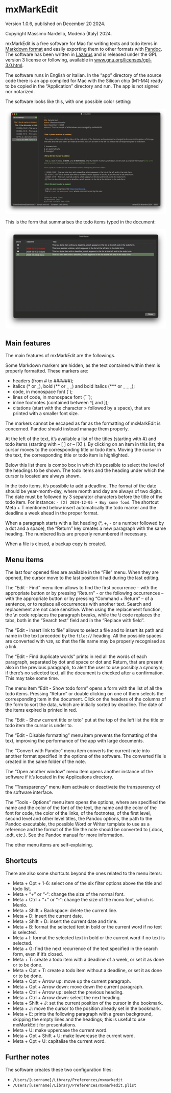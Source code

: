 # mxMarkEdit

Version 1.0.6, published on December 20 2024.

Copyright Massimo Nardello, Modena (Italy) 2024.

mxMarkEdit is a free software for Mac for writing texts and todo items in [Markdown format](https://pandoc.org/MANUAL.html#pandocs-markdown) and easily exporting them to other formats with [Pandoc](https://pandoc.org). The software has been written in [Lazarus](https://www.lazarus-ide.org) and is released under the GPL version 3 license or following, available in www.gnu.org/licenses/gpl-3.0.html.

The software runs in English or Italian. In the “app” directory of the source code there is an app compiled for Mac with the Silicon chip (M1-M4) ready to be copied in the “Application” directory and run. The app is not signed nor notarized.

The software looks like this, with one possible color setting:

![](https://github.com/maxnd/mxMarkEdit/blob/main/screenshots/screenshot1.png)

This is the form that summarises the todo items typed in the document:

![](https://github.com/maxnd/mxMarkEdit/blob/main/screenshots/screenshot2.png)

## Main features

The main features of mxMarkEdit are the followings.

Some Markdown markers are hidden, as the text contained within them is properly formatted. These markers are:

* headers (from # to ######);
* italics (\* or \_), bold (\*\* or \_ \_) and bold italics (\*\*\* or \_ \_ \_);
* code, in monospace font (`);
* lines of code, in monospace font (```);
* inline footnotes (contained between ^[ and ]);
* citations (start with the character > followed by a space), that are printed with a smaller font size.

The markers cannot be escaped as far as the formatting of mxMarkEdit is concerned. Pandoc should instead manage them properly.

At the left of the text, it’s available a list of the titles (starting with #) and todo items (starting with – [ ]  or – [X] ). By clicking on an item in this list, the cursor moves to the corresponding title or todo item. Moving the cursor in the text, the corresponding title or todo item is highlighted.

Below this list there is combo box in which it’s possible to select the level of the headings to be shown. The todo items and the heading under which the cursor is located are always shown.

In the todo items, it’s possibile to add a deadline. The format of the date should be year-month-day, where month and day are always of two digits. The date must be followed by 3 separator characters before the title of the todo item. For instance: 
`- [X] 2024-12-05 • Buy some food`. The shortcut Meta + T mentioned below insert automatically the todo marker and the deadline a week ahead in the proper format.

When a paragraph starts with a list heading (*, +, - or a number followed by a dot and a space), the “Return” key creates a new paragraph with the same heading. The numbered lists are properly renumbered if necessary.

When a file is closed, a backup copy is created.

## Menu items 

The last four opened files are available in the “File” menu. When they are opened, the cursor move to the last position it had during the last editing.

The “Edit - Find” menu item allows to find the first occurrence – with the appropriate button or by pressing “Return” - or the following occurrences – with the appropriate button or by pressing “Command + Return” – of a sentence, or to replace all occurrences with another text. Search and replacement are not case sensitive. When using the replacement function, the \n code replaces the paragraph breaks, while the \t code replaces the tabs, both in the “Search text” field and in the “Replace with field”.

The “Edit - Insert link to file” allows to select a file and to insert its path and name in the text preceded by the `file://` heading. All the possible spaces are converted with `%20`, so that the file name may be properly recognised as a link.

The “Edit - Find duplicate words” prints in red all the words of each paragraph, separated by dot and space or dot and Return, that are present also in the previous paragraph, to alert the user to use possibly a synonym; if there’s no selected text, all the document is checked after a confirmation. This may take some time.

The menu item “Edit - Show todo form” opens a form with the list of all the todo items. Pressing “Return” or double clicking on one of them selects the corresponding item in the document. Click on the headers of the columns of the form to sort the data, which are initially sorted by deadline. The date of the items expired is printed in red.

The “Edit - Show current title or toto” put at the top of the left list the title or todo item the cursor is under to.
	
The “Edit - Disable formatting” menu item prevents the formatting of the text, improving the performance of the app with large documents.

The “Convert with Pandoc” menu item converts the current note into another format specified in the options of the software. The converted file is created in the same folder of the note.

The “Open another window” menu item opens another instance of the software if it’s located in the Applications directory.

The “Transparency” menu item activate or deactivate the transparency of the software interface.

The “Tools - Options” menu item opens the options, where are specified the name and the color of the font of the text, the name and the color of the font for code, the color of the links, of the footnotes, of the first level, second level and other level titles, the Pandoc options, the path to the Pandoc executable, the possible Word or Writer template to use as a reference and the format of the file the note should be converted to (.docx, .odt, etc.). See the Pandoc manual for more information.

The other menu items are self-explaining.

## Shortcuts

There are also some shortcuts beyond the ones related to the menu items:

* Meta + Opt + 1-6: select one of the six filter options above the title and todo list.
* Meta + “+” or “-“: change the size of the normal font.
* Meta + Ctrl + “+” or “-“: change the size of the mono font, which is Menlo.
* Meta + Shift + Backspace: delete the current line.
* Meta + D: insert the current date.
* Meta + Shift + D: insert the current date and time.
* Meta + B: format the selected text in bold or the current word if no text is selected.
* Meta + I: format the selected text in bold or the current word if no text is selected.
* Meta + G: find the next recurrence of the text specified in the search form, even if it’s closed.
* Meta + T: create a todo item with a deadline of a week, or set it as done or to be done.
* Meta + Opt + T: create a todo item without a deadline, or set it as done or to be done.
* Meta + Opt + Arrow up: move up the current paragraph.
* Meta + Opt + Arrow down: move down the current paragraph.
* Meta + Ctrl + Arrow up: select the previous heading.
* Meta + Ctrl + Arrow down: select the next heading.
* Meta + Shift + J: set the current position of the cursor in the bookmark.
* Meta + J: move the cursor to the position already set in the bookmark.
* Meta + E: prints the following paragraph with a green background, skipping the empty lines and the headings; this is useful to use mxMarkEdit for presentations.
* Meta + U: make uppercase the current word.
* Meta + Opt + Shift + U: make lowercase the current word.
* Meta + Opt + U: capitalise the current word.

## Further notes

The software creates these two configuration files:
- `/Users/[username]/Library/Preferences/mxmarkedit`
- `/Users/[username]/Library/Preferences/mxmarkedit.plist`

